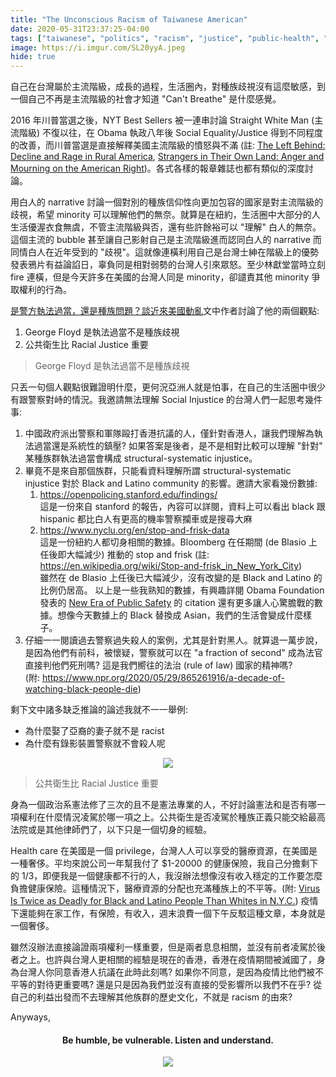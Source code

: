 ```yaml
---
title: "The Unconscious Racism of Taiwanese American"
date: 2020-05-31T23:37:25-04:00
tags: ["taiwanese", "politics", "racism", "justice", "public-health", "personal-opinion"]
image: https://i.imgur.com/SL20yyA.jpeg
hide: true
---
```


自己在台灣屬於主流階級，成長的過程，生活圈內，對種族歧視沒有這麼敏感，到一個自己不再是主流階級的社會才知道 "Can't Breathe" 是什麼感覺。

2016 年川普當選之後，NYT Best Sellers 被一連串討論 Straight White Man (主流階級) 不復以往，在 Obama 執政八年後 Social Equality/Justice 得到不同程度的改善，而川普當選是直接解釋美國主流階級的憤怒與不滿 (註: [The Left Behind: Decline and Rage in Rural America](https://www.amazon.com/Left-Behind-Decline-Rural-America/dp/069117766X), [Strangers in Their Own Land: Anger and Mourning on the American Right](https://www.amazon.com/Strangers-Their-Own-Land-Mourning-ebook/dp/B074CMNKDQ/ref=sr_1_1?dchild=1&keywords=Strangers+in+Their+Own+Land%3A+Anger+and+Mourning+on+the+American+Right&qid=1591468314&s=books&sr=1-1))。各式各樣的報章雜誌也都有類似的深度討論。

<!--more-->

用白人的 narrative 討論一個對別的種族信仰性向更加包容的國家是對主流階級的歧視，希望 minority 可以理解他們的無奈。就算是在紐約，生活圈中大部分的人生活優渥衣食無虞，不管主流階級與否，還有些許餘裕可以 "理解" 白人的無奈。這個主流的 bubble 甚至讓自己影射自己是主流階級進而認同白人的 narrative 而同情白人在近年受到的 "歧視"。這就像連橫利用自己是台灣士紳在階級上的優勢發表鴉片有益論諂日，辜負同是相對弱勢的台灣人引來眾怒。至少林獻堂當時立刻 fire 連橫，但是今天許多在美國的台灣人同是 minority，卻譴責其他 minority 爭取權利的行為。

[是警方執法過當，還是種族問題？談近來美國動亂](https://okapi.books.com.tw/article/13372)文中作者討論了他的兩個觀點:

1. George Floyd 是執法過當不是種族歧視
2. 公共衛生比 Racial Justice 重要

> George Floyd 是執法過當不是種族歧視

只丟一句個人觀點很難證明什麼，更何況亞洲人就是怕事，在自己的生活圈中很少有跟警察對峙的情況。我邀請無法理解 Social Injustice 的台灣人們一起思考幾件事:

1. 中國政府派出警察和軍隊毆打香港抗議的人，僅針對香港人，讓我們理解為執法過當還是系統性的鎮壓? 如果答案是後者，是不是相對比較可以理解 "針對" 某種族群執法過當會構成 structural-systematic injustice。
2. 畢竟不是來自那個族群，只能看資料理解所謂 structural-systematic injustice 對於 Black and Latino community 的影響。邀請大家看幾份數據:
   1. https://openpolicing.stanford.edu/findings/  
   這是一份來自 stanford 的報告，內容可以詳閱，資料上可以看出 black 跟 hispanic 都比白人有更高的機率警察攔車或是搜尋大麻
   1. https://www.nyclu.org/en/stop-and-frisk-data  
   這是一份紐約人都切身相關的數據。Bloomberg 在任期間 (de Blasio 上任後即大幅減少) 推動的 stop and frisk (註: https://en.wikipedia.org/wiki/Stop-and-frisk_in_New_York_City)  
   雖然在 de Blasio 上任後已大幅減少，沒有改變的是 Black and Latino 的比例仍居高。 
   以上是一些我熟知的數據，有興趣詳閱 Obama Foundation 發表的 [New Era of Public Safety](https://www.obama.org/wp-content/uploads/Toolkit.pdf) 的 citation 還有更多讓人心驚膽戰的數據。想像今天數據上的 Black 替換成 Asian，我們的生活會變成什麼樣子。
3. 仔細一一閱讀過去警察過失殺人的案例，尤其是針對黑人。就算退一萬步說，是因為他們有前科，被懷疑，警察就可以在 "a fraction of second" 成為法官直接判他們死刑嗎? 這是我們嚮往的法治 (rule of law) 國家的精神嗎?  
   (附: https://www.npr.org/2020/05/29/865261916/a-decade-of-watching-black-people-die)

剩下文中諸多缺乏推論的論述我就不一一舉例:

* 為什麼娶了亞裔的妻子就不是 racist
* 為什麼有錄影裝置警察就不會殺人呢

<p align="center"> 
   <img src="https://media.giphy.com/media/lkdH8FmImcGoylv3t3/giphy.gif">
</p>

> 公共衛生比 Racial Justice 重要

身為一個政治系憲法修了三次的且不是憲法專業的人，不好討論憲法和是否有哪一項權利在什麼情況凌駕於哪一項之上。公共衛生是否凌駕於種族正義只能交給最高法院或是其他律師們了，以下只是一個切身的經驗。

Health care 在美國是一個 privilege，台灣人人可以享受的醫療資源，在美國是一種奢侈。平均來說公司一年幫我付了 $1-20000 的健康保險，我自己分擔剩下的 1/3，即便我是一個健康都不行的人，我沒辦法想像沒有收入穩定的工作要怎麼負擔健康保險。這種情況下，醫療資源的分配也充滿種族上的不平等。(附: [Virus Is Twice as Deadly for Black and Latino People Than Whites in N.Y.C.](https://www.nytimes.com/2020/04/08/nyregion/coronavirus-race-deaths.html)) 疫情下還能夠在家工作，有保險，有收入，週末浪費一個下午反駁這種文章，本身就是一個奢侈。

雖然沒辦法直接論證兩項權利一樣重要，但是兩者息息相關，並沒有前者凌駕於後者之上。也許與台灣人更相關的經驗是現在的香港，香港在疫情期間被滅國了，身為台灣人你同意香港人抗議在此時此刻嗎? 如果你不同意，是因為疫情比他們被不平等的對待更重要嗎? 還是只是因為我們並沒有直接的受影響所以我們不在乎? 從自己的利益出發而不去理解其他族群的歷史文化，不就是 racism 的由來?

Anyways,

<div align="center">
  <h4>Be humble, be vulnerable. Listen and understand.</h4>
  <img src="https://i.imgur.com/SL20yyA.jpeg">
</div>
